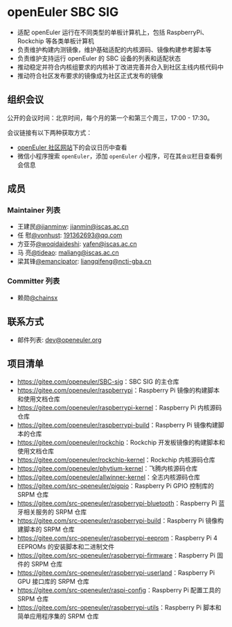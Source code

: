 # openEuler SBC SIG

- 适配 openEuler 运行在不同类型的单板计算机上，包括 RaspberryPi、Rockchip 等各类单板计算机
- 负责维护构建内测镜像，维护基础适配的内核源码、镜像构建参考脚本等
- 负责维护支持运行 openEuler 的 SBC 设备的列表和适配状态
- 推动稳定并符合内核组要求的内核补丁改进完善并合入到社区主线内核代码中
- 推动符合社区发布要求的镜像成为社区正式发布的镜像

## 组织会议

公开的会议时间：北京时间，每个月的第一个和第三个周三，17:00 - 17:30。

会议链接有以下两种获取方式：

- [openEuler 社区网站](https://openeuler.org/)下的会议日历中查看
- 微信小程序搜索 `openEuler`，添加 `openEuler` 小程序，可在其`会议`栏目查看例会信息

## 成员

### Maintainer 列表

- 王建民[@jianminw](https://gitee.com/jianminw): <jianmin@iscas.ac.cn>
- 任  慰[@vonhust](https://gitee.com/vonhust): <191362693@qq.com>
- 方亚芬[@woqidaideshi](https://gitee.com/woqidaideshi): <yafen@iscas.ac.cn>
- 马  亮[@tideao](https://gitee.com/tideao): <maliang@iscas.ac.cn>
- 梁其锋[@emancipator](https://gitee.com/emancipator): <liangqifeng@ncti-gba.cn>

### Committer 列表

- 赖勋[@chainsx](https://gitee.com/chainsx)

## 联系方式

- 邮件列表: <dev@openeuler.org>

## 项目清单

- <https://gitee.com/openeuler/SBC-sig>：SBC SIG 的主仓库
- <https://gitee.com/openeuler/raspberrypi>：Raspberry Pi 镜像的构建脚本和使用文档仓库
- <https://gitee.com/openeuler/raspberrypi-kernel>：Raspberry Pi 内核源码仓库
- <https://gitee.com/openeuler/raspberrypi-build>：Raspberry Pi 镜像构建脚本的仓库
- <https://gitee.com/openeuler/rockchip>：Rockchip 开发板镜像的构建脚本和使用文档仓库
- <https://gitee.com/openeuler/rockchip-kernel>：Rockchip 内核源码仓库
- <https://gitee.com/openeuler/phytium-kernel>：飞腾内核源码仓库
- <https://gitee.com/openeuler/allwinner-kernel>：全志内核源码仓库
- <https://gitee.com/src-openeuler/pigpio>：Raspberry Pi GPIO 控制库的 SRPM 仓库
- <https://gitee.com/src-openeuler/raspberrypi-bluetooth>：Raspberry Pi 蓝牙相关服务的 SRPM 仓库
- <https://gitee.com/src-openeuler/raspberrypi-build>：Raspberry Pi 镜像构建脚本的 SRPM 仓库
- <https://gitee.com/src-openeuler/raspberrypi-eeprom>：Raspberry Pi 4 EEPROMs 的安装脚本和二进制文件
- <https://gitee.com/src-openeuler/raspberrypi-firmware>：Raspberry Pi 固件的 SRPM 仓库
- <https://gitee.com/src-openeuler/raspberrypi-userland>：Raspberry Pi GPU 接口库的 SRPM 仓库
- <https://gitee.com/src-openeuler/raspi-config>：Raspberry Pi 配置工具的 SRPM 仓库
- <https://gitee.com/src-openeuler/raspberrypi-utils>：Raspberry Pi 脚本和简单应用程序集的 SRPM 仓库
